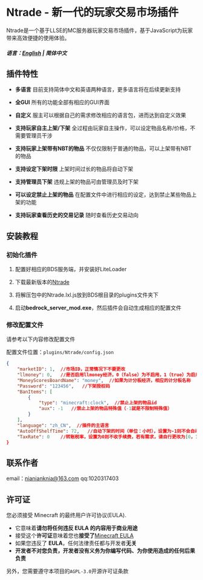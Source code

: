 # Ntrade - 新一代的玩家交易市场插件
Ntrade是一个基于LLSE的MC服务器玩家交易市场插件，基于JavaScript为玩家带来高效便捷的使用体验。

##### 语言：[English](README_en.md) | 简体中文

## 插件特性
- **多语言** 目前支持简体中文和英语两种语言，更多语言将在后续更新支持

- **全GUI** 所有的功能全部有相应的GUI界面

- **自定义** 服主可以根据自己的需求修改相应的语言包，进而达到自定义效果

- **支持玩家自主上架/下架** 全过程由玩家自主操作，可以设定物品名称/价格，不需要管理员干涉

- **支持玩家上架带有NBT的物品** 不仅仅限制于普通的物品，可以上架带有NBT的物品

- **支持设定下架时限** 上架时间过长的物品将自动下架

- **支持管理员下架** 违规上架的物品可由管理员及时下架

- **可以设定禁止上架的物品** 在配置文件中进行相应的设定，达到禁止某些物品上架的功能

- **支持玩家查看历史的交易记录** 随时查看历史交易动向

## 安装教程

### 初始化插件

1. 配置好相应的BDS服务端，并安装好LiteLoader

2. 下载最新版本的[Ntrade](https://github.com/NIANIANKNIA/Ntrade/releases)

3. 将解压包中的Ntrade.lxl.js放到BDS根目录的plugins文件夹下

4. 启动**bedrock_server_mod.exe**，然后插件会自动生成相应的配置文件

### 修改配置文件

请参考以下内容修改配置文件

配置文件位置：`plugins/Ntrade/config.json`

```json
{
    "marketID": 1,  //市场ID，正常情况下不要更改
    "llmoney": 0,   //是否启用llmoney经济，0（false）为不启用，1（true）为启用
    "MoneyScoresBoardName": "money",  //如果为计分板经济，相应的计分板名称
    "Password": "123456",   //下架授权码
    "BanItems": [
        {
            "type": "minecraft:clock",  //禁止上架的物品id
            "aux": -1   //禁止上架的物品特殊值（-1就是不限制特殊值）
        }
    ],
    "language": "zh_CN",  //插件的主语言
    "AutoOffShelfTime": 72,   //自动下架的时间（单位：小时），设置为-1则不会自动下架
    "TaxRate": 0    //转账税率，设置为0则不收手续费，若有需求，请自行更改为[0，1)的任意数字
}
```

## 联系作者
email：nianianknia@163.com qq:1020317403

## 许可证

您必须接受 Minecraft 的最终用户许可协议(EULA).

- 它意味着**请勿将任何违反 EULA 的内容用于商业用途**
- 接受这个**许可证**意味着您也**接受了**[Minecraft EULA](https://account.mojang.com/terms)
- 如果您违反了 **EULA**，任何法律责任都与开发者**无关**
- **开发者不对您负责，开发者没有义务为你编写代码、为你使用造成的任何后果负责**

另外，您需要遵守本项目的`AGPL-3.0`开源许可证条款




